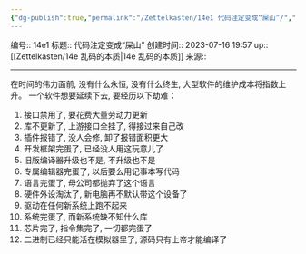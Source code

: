```yaml
---
{"dg-publish":true,"permalink":"/Zettelkasten/14e1 代码注定变成“屎山”/","dgPassFrontmatter":true}
---
```


编号:: 14e1
标题:: 代码注定变成“屎山”
创建时间:: 2023-07-16 19:57
up:: [[Zettelkasten/14e 乱码的本质\|14e 乱码的本质]]
来源:: 

---
在时间的伟力面前, 没有什么永恒, 没有什么终生, 大型软件的维护成本将指数上升。
一个软件想要延续下去, 要经历以下劫难：
1. 接口禁用了, 要花费大量劳动力更新
2. 库不更新了, 上游接口全挂了, 得接过来自己改
3. 插件报错了, 没人会修, 卸了报错面积更大
4. 开发框架完蛋了, 已经没人用这玩意儿了
5. 旧版编译器升级也不是, 不升级也不是
6. 专属编辑器完蛋了, 以后要么用记事本写代码
7. 语言完蛋了, 母公司都抛弃了这个语言
8. 硬件外设淘汰了, 新电脑再不默认带这个设备了
9. 驱动在任何新系统上跑不起来
10. 系统完蛋了, 而新系统缺不知什么库
11. 芯片完了, 指令集完了, 一切都完蛋了
12. 二进制已经只能活在模拟器里了, 源码只有上帝才能编译了
